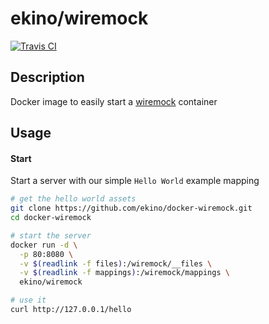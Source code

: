 # ekino/wiremock

[![Travis CI][travis-image]][travis-url]

## Description

Docker image to easily start a [wiremock](http://wiremock.org/) container

## Usage

#### Start

Start a server with our simple `Hello World` example mapping

```bash
# get the hello world assets
git clone https://github.com/ekino/docker-wiremock.git
cd docker-wiremock

# start the server
docker run -d \
  -p 80:8080 \
  -v $(readlink -f files):/wiremock/__files \
  -v $(readlink -f mappings):/wiremock/mappings \
  ekino/wiremock

# use it
curl http://127.0.0.1/hello
```

[travis-image]: https://img.shields.io/travis/plouc/docker-wiremock.svg?style=flat-square
[travis-url]: https://travis-ci.org/plouc/docker-wiremock

